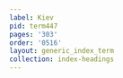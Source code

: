 ```yaml
---
label: Kiev
pid: term447
pages: '303'
order: '0516'
layout: generic_index_term
collection: index-headings
---
```

